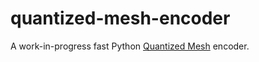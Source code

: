# quantized-mesh-encoder

A work-in-progress fast Python [Quantized Mesh][quantized_mesh_spec] encoder.

[quantized_mesh_spec]: https://github.com/CesiumGS/quantized-mesh
